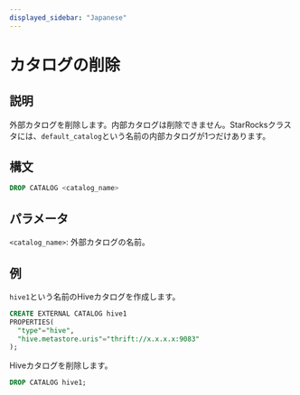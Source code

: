```yaml
---
displayed_sidebar: "Japanese"
---
```


# カタログの削除

## 説明

外部カタログを削除します。内部カタログは削除できません。StarRocksクラスタには、`default_catalog`という名前の内部カタログが1つだけあります。

## 構文

```SQL
DROP CATALOG <catalog_name>
```

## パラメータ

`<catalog_name>`: 外部カタログの名前。

## 例

`hive1`という名前のHiveカタログを作成します。

```SQL
CREATE EXTERNAL CATALOG hive1
PROPERTIES(
  "type"="hive", 
  "hive.metastore.uris"="thrift://x.x.x.x:9083"
);
```

Hiveカタログを削除します。

```SQL
DROP CATALOG hive1;
```